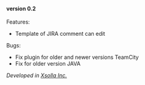 #### version 0.2 ####

Features:
- Template of JIRA comment can edit

Bugs:
- Fix plugin for older and newer versions TeamCity
- Fix for older version JAVA

*Developed in [Xsolla Inc.](http://xsolla.com)*
